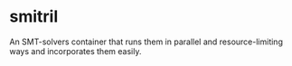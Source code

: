 # smitril
An SMT-solvers container that runs them in parallel and resource-limiting ways and incorporates them easily.
